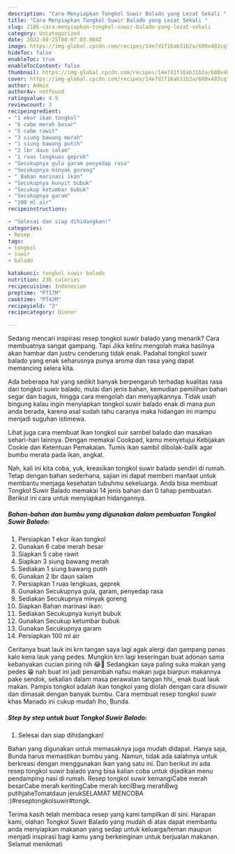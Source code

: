 ```yaml
---
description: "Cara Menyiapkan Tongkol Suwir Balado yang Lezat Sekali "
title: "Cara Menyiapkan Tongkol Suwir Balado yang Lezat Sekali "
slug: 2186-cara-menyiapkan-tongkol-suwir-balado-yang-lezat-sekali
category: Uncategorized
date: 2022-08-25T08:07:03.084Z
image: https://img-global.cpcdn.com/recipes/14e7d1f16ab31b2a/680x482cq70/tongkol-suwir-balado-foto-resep-utama.jpg
hideToc: false
enableToc: true
enableTocContent: false
thumbnail: https://img-global.cpcdn.com/recipes/14e7d1f16ab31b2a/680x482cq70/tongkol-suwir-balado-foto-resep-utama.jpg
cover: https://img-global.cpcdn.com/recipes/14e7d1f16ab31b2a/680x482cq70/tongkol-suwir-balado-foto-resep-utama.jpg
author: Admin
authorAv: notfound
ratingvalue: 4.9
reviewcount: 3
recipeingredient:
- "1 ekor ikan tongkol"
- "6 cabe merah besar"
- "5 cabe rawit"
- "3 siung bawang merah"
- "1 siung bawang putih"
- "2 lbr daun salam"
- "1 ruas lengkuas geprek"
- "Secukupnya gula garam penyedap rasa"
- "Secukupnya minyak goreng"
- " Bahan marinasi ikan"
- "Secukupnya kunyit bubuk"
- "Secukup ketumbar bubuk"
- "Secukupnya garam"
- "100 ml air"
recipeinstructions:

- "Selesai dan siap dihidangkan!"
categories:
- Resep
tags:
- tongkol
- suwir
- balado

katakunci: tongkol suwir balado 
nutrition: 236 calories
recipecuisine: Indonesian
preptime: "PT17M"
cooktime: "PT42M"
recipeyield: "3"
recipecategory: Dinner

---
```



Sedang mencari inspirasi resep tongkol suwir balado yang menarik? Cara membuatnya sangat gampang. Tapi Jika keliru mengolah maka hasilnya akan hambar dan justru cenderung tidak enak. Padahal tongkol suwir balado yang enak seharusnya punya aroma dan rasa yang dapat memancing selera kita.


Ada beberapa hal yang sedikit banyak berpengaruh terhadap kualitas rasa dari tongkol suwir balado, mulai dari jenis bahan, kemudian pemilihan bahan segar dan bagus, hingga cara mengolah dan menyajikannya. Tidak usah bingung kalau ingin menyiapkan tongkol suwir balado enak di mana pun anda berada, karena asal sudah tahu caranya maka hidangan ini mampu menjadi suguhan istimewa.

Lihat juga cara membuat Ikan tongkol suir sambel balado dan masakan sehari-hari lainnya. Dengan memakai Cookpad, kamu menyetujui Kebijakan Cookie dan Ketentuan Pemakaian. Tumis ikan sambil dibolak-balik agar bumbu merata pada ikan, angkat.


Nah, kali ini kita coba, yuk, kreasikan tongkol suwir balado sendiri di rumah. Tetap dengan bahan sederhana, sajian ini dapat memberi manfaat untuk membantu menjaga kesehatan tubuhmu sekeluarga. Anda bisa membuat Tongkol Suwir Balado memakai 14 jenis bahan dan 0 tahap pembuatan. Berikut ini cara untuk menyiapkan hidangannya.

<!--inarticleads1-->

##### Bahan-bahan dan bumbu yang digunakan dalam pembuatan Tongkol Suwir Balado:

1. Persiapkan 1 ekor ikan tongkol
1. Gunakan 6 cabe merah besar
1. Siapkan 5 cabe rawit
1. Siapkan 3 siung bawang merah
1. Sediakan 1 siung bawang putih
1. Gunakan 2 lbr daun salam
1. Persiapkan 1 ruas lengkuas, geprek
1. Gunakan Secukupnya gula, garam, penyedap rasa
1. Sediakan Secukupnya minyak goreng
1. Siapkan  Bahan marinasi ikan:
1. Sediakan Secukupnya kunyit bubuk
1. Gunakan Secukup ketumbar bubuk
1. Gunakan Secukupnya garam
1. Persiapkan 100 ml air


Ceritanya buat lauk ini krn tangan saya lagi agak alergi dan gampang panas kalo kena lauk yang pedes. Mungkin krn lagi keseringan buat adonan sama kebanyakan cucian piring nih 😂🤭 Sedangkan saya paling suka makan yang pedes 😁 nah buat ini jadi penambah nafsu makan juga biarpun makannya pake sendok, sekalian dalam masa perawatan tangan hhi,, enak buat lauk makan. Pampis tongkol adalah ikan tongkol yang diolah dengan cara disuwir dan dimasak dengan banyak bumbu. Cara membuat resep tongkol suwir khas Manado ini cukup mudah lho, Bunda. 

<!--inarticleads2-->

##### Step by step untuk buat Tongkol Suwir Balado:


1. Selesai dan siap dihidangkan!

Bahan yang digunakan untuk memasaknya juga mudah didapat. Hanya saja, Bunda harus memastikan bumbu yang. Namun, tidak ada salahnya untuk berkreasi dengan menggunakan ikan yang satu ini. Dan berikut ini ada resep tongkol suwir balado yang bisa kalian coba untuk dijadikan menu pendamping nasi di rumah. Resep tongkol suwir kemangiCabe merah besarCabe merah keritingCabe merah kecilBwg merahBwg putihjaheTomatdaun jerukSELAMAT MENCOBA :)#reseptongkolsuwir#tongk. 

Terima kasih telah membaca resep yang kami tampilkan di sini. Harapan kami, olahan Tongkol Suwir Balado yang mudah di atas dapat membantu anda menyiapkan makanan yang sedap untuk keluarga/teman maupun menjadi inspirasi bagi kamu yang berkeinginan untuk berjualan makanan. Selamat menikmati
